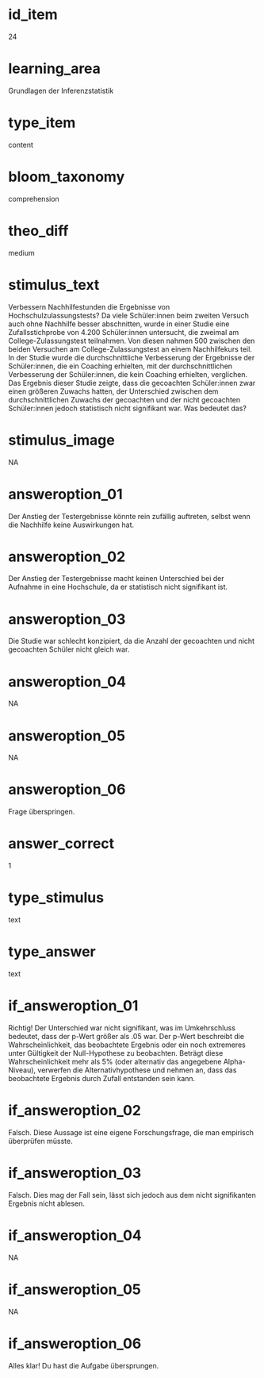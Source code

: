 # id_item
24

# learning_area
Grundlagen der Inferenzstatistik

# type_item
content

# bloom_taxonomy
comprehension

# theo_diff
medium

# stimulus_text
Verbessern Nachhilfestunden die Ergebnisse von Hochschulzulassungstests? Da viele Schüler:innen beim zweiten Versuch auch ohne Nachhilfe besser abschnitten, wurde in einer Studie eine Zufallsstichprobe von 4.200 Schüler:innen untersucht, die zweimal am College-Zulassungstest teilnahmen. Von diesen nahmen 500 zwischen den beiden Versuchen am College-Zulassungstest an einem Nachhilfekurs teil. In der Studie wurde die durchschnittliche Verbesserung der Ergebnisse der Schüler:innen, die ein Coaching erhielten, mit der durchschnittlichen Verbesserung der Schüler:innen, die kein Coaching erhielten, verglichen. Das Ergebnis dieser Studie zeigte, dass die gecoachten Schüler:innen zwar einen größeren Zuwachs hatten, der Unterschied zwischen dem durchschnittlichen Zuwachs der gecoachten und der nicht gecoachten Schüler:innen jedoch statistisch nicht signifikant war. Was bedeutet das?

# stimulus_image
NA

# answeroption_01
Der Anstieg der Testergebnisse könnte rein zufällig auftreten, selbst wenn die Nachhilfe keine Auswirkungen hat.

# answeroption_02
Der Anstieg der Testergebnisse macht keinen Unterschied bei der Aufnahme in eine Hochschule, da er statistisch nicht signifikant ist.

# answeroption_03
Die Studie war schlecht konzipiert, da die Anzahl der gecoachten und nicht gecoachten Schüler nicht gleich war.

# answeroption_04
NA

# answeroption_05
NA

# answeroption_06
Frage überspringen.

# answer_correct
1

# type_stimulus
text

# type_answer
text

# if_answeroption_01
Richtig! Der Unterschied war nicht signifikant, was im Umkehrschluss bedeutet, dass der p-Wert größer als .05 war. Der p-Wert beschreibt die Wahrscheinlichkeit, das beobachtete Ergebnis oder ein noch extremeres unter Gültigkeit der Null-Hypothese zu beobachten. Beträgt diese Wahrscheinlichkeit mehr als 5% (oder alternativ das angegebene Alpha-Niveau), verwerfen die Alternativhypothese und nehmen an, dass das beobachtete Ergebnis durch Zufall entstanden sein kann.

# if_answeroption_02
Falsch. Diese Aussage ist eine eigene Forschungsfrage, die man empirisch überprüfen müsste.

# if_answeroption_03
Falsch. Dies mag der Fall sein, lässt sich jedoch aus dem nicht signifikanten Ergebnis nicht ablesen.

# if_answeroption_04
NA

# if_answeroption_05
NA

# if_answeroption_06
Alles klar! Du hast die Aufgabe übersprungen.

